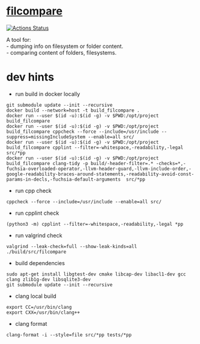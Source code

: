 # [filcompare](https://sergeykarasyov.github.io/filcompare/)
[![Actions Status](https://github.com/SergeyKarasyov/filcompare/workflows/filcompare/badge.svg)](https://github.com/SergeyKarasyov/filcompare/actions)

A tool for:  
	- dumping info on filesystem or folder content.  
	- comparing content of folders, filesystems.  

# dev hints
* run build in docker locally
```shell
git submodule update --init --recursive
docker build --network=host -t build_filcompare .
docker run --user $(id -u):$(id -g) -v $PWD:/opt/project build_filcompare
docker run --user $(id -u):$(id -g) -v $PWD:/opt/project build_filcompare cppcheck --force --include=/usr/include --suppress=missingIncludeSystem --enable=all src/
docker run --user $(id -u):$(id -g) -v $PWD:/opt/project build_filcompare cpplint --filter=-whitespace,-readability,-legal src/*pp
docker run --user $(id -u):$(id -g) -v $PWD:/opt/project build_filcompare clang-tidy -p build/-header-filter=.* -checks=*,-fuchsia-overloaded-operator,-llvm-header-guard,-llvm-include-order,-google-readability-braces-around-statements,-readability-avoid-const-params-in-decls,-fuchsia-default-arguments  src/*pp
```
* run cpp check
```shell
cppcheck --force --include=/usr/include --enable=all src/
```
* run cpplint check
```shell
(python3 -m) cpplint --filter=-whitespace,-readability,-legal *pp
```
* run valgrind check
```shell
valgrind --leak-check=full --show-leak-kinds=all ./build/src/filcompare
```
* build dependencies
```
sudo apt-get install libgtest-dev cmake libcap-dev libacl1-dev gcc clang zlib1g-dev libsqlite3-dev 
git submodule update --init --recursive
``` 
* clang local build
```
export CC=/usr/bin/clang
export CXX=/usr/bin/clang++
```
* clang format
```
clang-format -i --style=file src/*pp tests/*pp
```